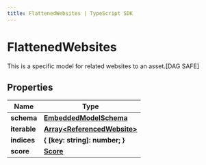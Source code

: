 ```yaml
---
title: FlattenedWebsites | TypeScript SDK
---
```



# FlattenedWebsites

This is a specific model for related websites to an asset.[DAG SAFE]

## Properties

Name | Type
------------ | -------------
**schema** | [**EmbeddedModelSchema**](EmbeddedModelSchema)
**iterable** | [**Array&lt;ReferencedWebsite&gt;**](ReferencedWebsite)
**indices** | **\{ [key: string]: number; \}**
**score** | [**Score**](Score)


